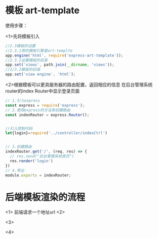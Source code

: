 #  模板  art-template

使用步骤：

<1>先将模板引入

```js
//2.3模板的设置
//2.3.1用的模板引擎是art-templte
app.engine('html', require('express-art-template'));
//2.3.2设置模板的目录
app.set('views', path.join(__dirname, 'views'));
//2/3.3模板的后缀
app.set('view engine', 'html');
```


<2>根据模板可以更具服务器的路由配置，返回相应的信息
在后台管理系统router的index Router中显示登录页面

```js
// 1.引入express
const express = require('express');
// 2.使用express的方法来创建路由
const indexRouter = express.Router();


//引入控制代码
let{login}=require('../controller/indexCtrl')


// 3.创建路由
indexRouter.get('/', (req, res) => {
  // res.send("后台管理系统首页")
  res.render('login')
})
// 4.导出
module.exports = indexRouter;
```


# 后端模板渲染的流程
<1>
前端请求一个地址url
<2>

<3>

<4>